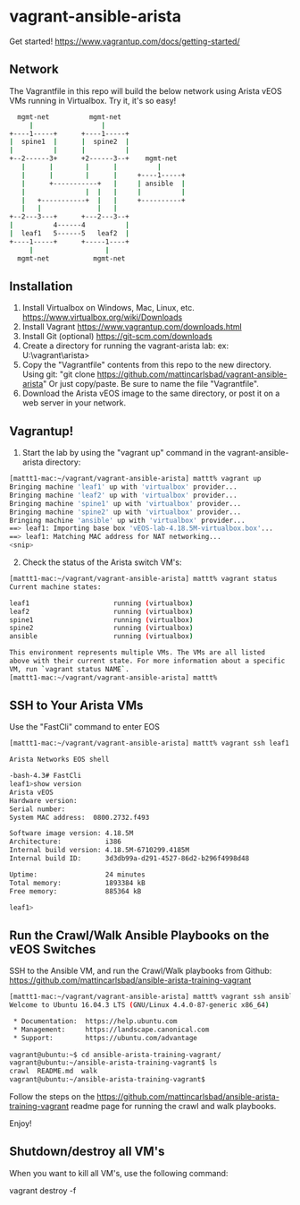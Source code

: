 # vagrant-ansible-arista

Get started!
https://www.vagrantup.com/docs/getting-started/

## Network
The Vagrantfile in this repo will build the below network using Arista vEOS VMs running in Virtualbox.  Try it, it's so easy!
```bash
  mgmt-net          mgmt-net
     |                 |
+----1-----+      +----1-----+
|  spine1  |      |  spine2  |
|          |      |          |
+--2------3+      +2------3--+    mgmt-net
   |      |        |      |          |
   |      |        |      |     +----1-----+
   |      +-----------+   |     | ansible  |
   |               |  |   |     |          |
   |   +-----------+  |   |     +----------+
   |   |              |   |
+--2---3---+      +---2---3--+   
|          4------4          |
|  leaf1   5------5   leaf2  |
+----1-----+      +-----1----+
     |                  |   
  mgmt-net           mgmt-net
```

## Installation
1. Install Virtualbox on Windows, Mac, Linux, etc.
   https://www.virtualbox.org/wiki/Downloads
2. Install Vagrant
   https://www.vagrantup.com/downloads.html
3. Install Git (optional) https://git-scm.com/downloads
3. Create a directory for running the vagrant-arista lab:
   ex: U:\vagrant\arista>
4. Copy the "Vagrantfile" contents from this repo to the new directory. 
   Using git: "git clone https://github.com/mattincarlsbad/vagrant-ansible-arista"
   Or just copy/paste.  Be sure to name the file "Vagrantfile".
5. Download the Arista vEOS image to the same directory, or post it on a web server in your network.

## Vagrantup!
1. Start the lab by using the "vagrant up" command in the vagrant-ansible-arista directory:
```bash
[mattt1-mac:~/vagrant/vagrant-ansible-arista] mattt% vagrant up
Bringing machine 'leaf1' up with 'virtualbox' provider...
Bringing machine 'leaf2' up with 'virtualbox' provider...
Bringing machine 'spine1' up with 'virtualbox' provider...
Bringing machine 'spine2' up with 'virtualbox' provider...
Bringing machine 'ansible' up with 'virtualbox' provider...
==> leaf1: Importing base box 'vEOS-lab-4.18.5M-virtualbox.box'...
==> leaf1: Matching MAC address for NAT networking...
<snip>
```
2. Check the status of the Arista switch VM's:
```bash
[mattt1-mac:~/vagrant/vagrant-ansible-arista] mattt% vagrant status
Current machine states:

leaf1                     running (virtualbox)
leaf2                     running (virtualbox)
spine1                    running (virtualbox)
spine2                    running (virtualbox)
ansible                   running (virtualbox)

This environment represents multiple VMs. The VMs are all listed
above with their current state. For more information about a specific
VM, run `vagrant status NAME`.
[mattt1-mac:~/vagrant/vagrant-ansible-arista] mattt%
```

## SSH to Your Arista VMs 
Use the "FastCli" command to enter EOS
```bash
[mattt1-mac:~/vagrant/vagrant-ansible-arista] mattt% vagrant ssh leaf1

Arista Networks EOS shell

-bash-4.3# FastCli
leaf1>show version
Arista vEOS
Hardware version:    
Serial number:       
System MAC address:  0800.2732.f493

Software image version: 4.18.5M
Architecture:           i386
Internal build version: 4.18.5M-6710299.4185M
Internal build ID:      3d3db99a-d291-4527-86d2-b296f4998d48

Uptime:                 24 minutes
Total memory:           1893384 kB
Free memory:            885364 kB

leaf1>

```

## Run the Crawl/Walk Ansible Playbooks on the vEOS Switches
SSH to the Ansible VM, and run the Crawl/Walk playbooks from Github: https://github.com/mattincarlsbad/ansible-arista-training-vagrant
```bash
[mattt1-mac:~/vagrant/vagrant-ansible-arista] mattt% vagrant ssh ansible
Welcome to Ubuntu 16.04.3 LTS (GNU/Linux 4.4.0-87-generic x86_64)

 * Documentation:  https://help.ubuntu.com
 * Management:     https://landscape.canonical.com
 * Support:        https://ubuntu.com/advantage
 
vagrant@ubuntu:~$ cd ansible-arista-training-vagrant/
vagrant@ubuntu:~/ansible-arista-training-vagrant$ ls
crawl  README.md  walk
vagrant@ubuntu:~/ansible-arista-training-vagrant$ 
```
Follow the steps on the https://github.com/mattincarlsbad/ansible-arista-training-vagrant readme page for running the crawl and walk playbooks.

Enjoy!

## Shutdown/destroy all VM's
When you want to kill all VM's, use the following command:

vagrant destroy -f
